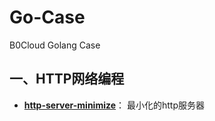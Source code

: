 # Go-Case
B0Cloud Golang Case

## 一、HTTP网络编程
- [**http-server-minimize**](./http-server-minimize/README.md)：
最小化的http服务器
